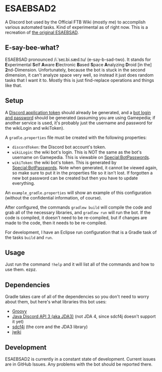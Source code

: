 # ESAEBSAD2
A Discord bot used by the Official FTB Wiki (mostly me) to accomplish various automated tasks. Kind of experimental as of right now. This is a recreation of [the original ESAEBSAD](https://github.com/xbony2/Experimental-Self-Aware-Electronic-Based-Space-Analyzing-Droid).

## E-say-bee-what?
ESAEBSAD pronounced /i.ˈseɪ.bi.sæd.tu/ (e-say-b-sad-two). It stands for **E**xperimental **S**elf **A**ware **E**lectronic **B**ased **S**pace **A**nalyzing **D**roid [in the] **2**nd-Dimension. Unfortunately, because the bot is stuck in the second dimension, it can't analyze space very well, so instead it just does random tasks that I want it to. Mostly this is just find-replace operations and things like that.

## Setup
A [Discord application token](https://discordapp.com/developers/applications) should already be generated, and a [bot login and password](https://ftb.gamepedia.com/Special:BotPasswords) should be generated (assuming you are using Gamepedia; if another service is used, it's probably just the username and password for the wikiLogin and wikiToken).

A `gradle.properties` file must be created with the following properties:
* `discordToken`: the Discord bot account's token.
* `wikiLogin`: the wiki bot's login. This is NOT the same as the bot's username on Gamepedia. This is viewable on [Special:BotPasswords](https://ftb.gamepedia.com/Special:BotPasswords).
* `wikiToken`: the wiki bot's token. This is generated by [Special:BotPasswords](https://ftb.gamepedia.com/Special:BotPasswords). Note when generated, it cannot be viewed again, so make sure to put it in the properties file so it isn't lost. If forgotten a new bot password can be created but then you have to update everything.

An `example_gradle.properties` will show an example of this configuration (without the confidential information, of course).

After configured, the commands `gradlew build` will compile the code and grab all of the necessary libraries, and `gradlew run` will run the bot. If the code is compiled, it doesn't need to be re-compiled, but if changes are made to the code, then it needs to be re-compiled.

For development, I have an Eclipse run configuration that is a Gradle task of the tasks `build` and `run`.

## Usage
Just run the command `!help` and it will list all of the commands and how to use them. ezpz.

## Dependencies
Gradle takes care of all of the dependencies so you don't need to worry about them, but here's what libraries this bot uses:
* [Groovy](http://groovy-lang.org/)
* [Java Discord API 3 (aka JDA3)](https://github.com/DV8FromTheWorld/JDA) (not JDA 4, since sdcf4j doesn't support it yet)
* [sdcf4j](https://github.com/Bastian/sdcf4j) (the core and the JDA3 library)
* [jwiki](https://github.com/fastily/jwiki)

## Development
ESAEBSAD2 is currently in a constant state of development. Current issues are in GitHub Issues. Any problems with the bot should be reported there.
